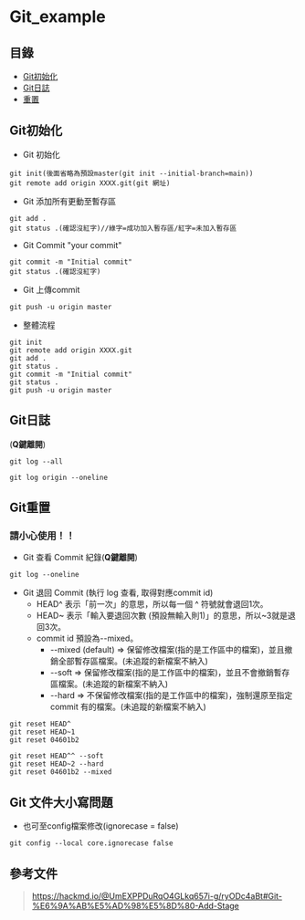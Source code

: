 # Git_example

## 目錄

- [Git初始化](#Git初始化)
- [Git日誌](#Git日誌)
- [重置](#重置)

## Git初始化

- Git 初始化
```
git init(後面省略為預設master(git init --initial-branch=main))
git remote add origin XXXX.git(git 網址)
```

- Git 添加所有更動至暫存區
```
git add .
git status .(確認沒紅字)//綠字=成功加入暫存區/紅字=未加入暫存區
```

- Git Commit "your commit"
```
git commit -m "Initial commit"
git status .(確認沒紅字)
```

- Git 上傳commit
```
git push -u origin master
```

- 整體流程
```
git init
git remote add origin XXXX.git
git add .
git status .
git commit -m "Initial commit"
git status .
git push -u origin master
```

## Git日誌
(**Q鍵離開**)
```
git log --all
```
```
git log origin --oneline
```

## Git重置 
### 請小心使用！！
- Git 查看 Commit 紀錄(**Q鍵離開**)
```
git log --oneline
```

- Git 退回 Commit (執行 log 查看, 取得對應commit id)
  - HEAD^ 表示「前一次」的意思，所以每一個 ^ 符號就會退回1次。
  - HEAD~ 表示「輸入要退回次數 (預設無輸入則1)」的意思，所以~3就是退回3次。
  - commit id 預設為--mixed。
    - --mixed (default) => 保留修改檔案(指的是工作區中的檔案)，並且撤銷全部暫存區檔案。(未追蹤的新檔案不納入)
    - --soft => 保留修改檔案(指的是工作區中的檔案)，並且不會撤銷暫存區檔案。(未追蹤的新檔案不納入)
    - --hard => 不保留修改檔案(指的是工作區中的檔案)，強制還原至指定 commit 有的檔案。(未追蹤的新檔案不納入)
```
git reset HEAD^
git reset HEAD~1
git reset 04601b2

git reset HEAD^^ --soft
git reset HEAD~2 --hard
git reset 04601b2 --mixed
```

## Git 文件大小寫問題

- 也可至config檔案修改(ignorecase = false)
```
git config --local core.ignorecase false
```

## 參考文件

>https://hackmd.io/@UmEXPPDuRqO4GLkq657i-g/ryODc4aBt#Git-%E6%9A%AB%E5%AD%98%E5%8D%80-Add-Stage

